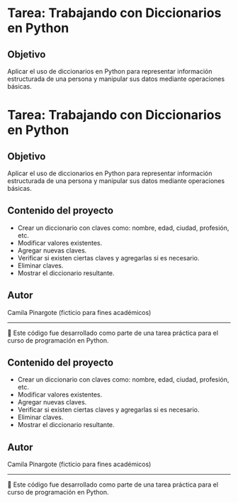 # Tarea: Trabajando con Diccionarios en Python

## Objetivo
Aplicar el uso de diccionarios en Python para representar información estructurada de una persona y manipular sus datos mediante operaciones básicas.
# Tarea: Trabajando con Diccionarios en Python

## Objetivo
Aplicar el uso de diccionarios en Python para representar información estructurada de una persona y manipular sus datos mediante operaciones básicas.

## Contenido del proyecto

- Crear un diccionario con claves como: nombre, edad, ciudad, profesión, etc.
- Modificar valores existentes.
- Agregar nuevas claves.
- Verificar si existen ciertas claves y agregarlas si es necesario.
- Eliminar claves.
- Mostrar el diccionario resultante.

## Autor
Camila Pinargote (ficticio para fines académicos)

---

📌 Este código fue desarrollado como parte de una tarea práctica para el curso de programación en Python.

## Contenido del proyecto

- Crear un diccionario con claves como: nombre, edad, ciudad, profesión, etc.
- Modificar valores existentes.
- Agregar nuevas claves.
- Verificar si existen ciertas claves y agregarlas si es necesario.
- Eliminar claves.
- Mostrar el diccionario resultante.

## Autor
Camila Pinargote (ficticio para fines académicos)

---

📌 Este código fue desarrollado como parte de una tarea práctica para el curso de programación en Python.
